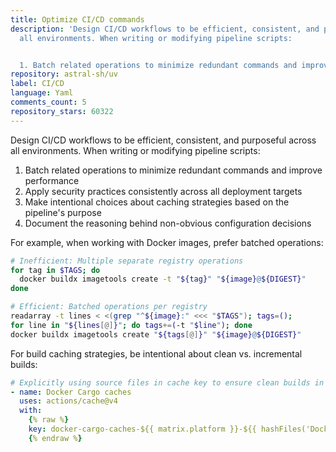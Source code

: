 ```yaml
---
title: Optimize CI/CD commands
description: 'Design CI/CD workflows to be efficient, consistent, and purposeful across
  all environments. When writing or modifying pipeline scripts:


  1. Batch related operations to minimize redundant commands and improve performance'
repository: astral-sh/uv
label: CI/CD
language: Yaml
comments_count: 5
repository_stars: 60322
---
```


Design CI/CD workflows to be efficient, consistent, and purposeful across all environments. When writing or modifying pipeline scripts:

1. Batch related operations to minimize redundant commands and improve performance
2. Apply security practices consistently across all deployment targets
3. Make intentional choices about caching strategies based on the pipeline's purpose
4. Document the reasoning behind non-obvious configuration decisions

For example, when working with Docker images, prefer batched operations:

```bash
# Inefficient: Multiple separate registry operations
for tag in $TAGS; do
  docker buildx imagetools create -t "${tag}" "${image}@${DIGEST}"
done

# Efficient: Batched operations per registry
readarray -t lines < <(grep "^${image}:" <<< "$TAGS"); tags=(); 
for line in "${lines[@]}"; do tags+=(-t "$line"); done
docker buildx imagetools create "${tags[@]}" "${image}@${DIGEST}"
```

For build caching strategies, be intentional about clean vs. incremental builds:

```yaml
# Explicitly using source files in cache key to ensure clean builds in release pipelines
- name: Docker Cargo caches
  uses: actions/cache@v4
  with:
    {% raw %}
    key: docker-cargo-caches-${{ matrix.platform }}-${{ hashFiles('Dockerfile', 'crates/**', 'Cargo.toml', 'Cargo.lock') }}
    {% endraw %}
```